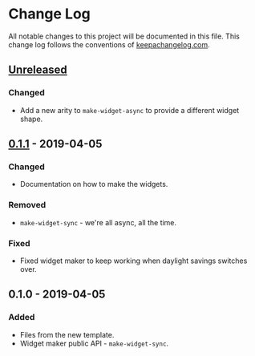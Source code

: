 # Change Log
All notable changes to this project will be documented in this file. This change log follows the conventions of [keepachangelog.com](http://keepachangelog.com/).

## [Unreleased]
### Changed
- Add a new arity to `make-widget-async` to provide a different widget shape.

## [0.1.1] - 2019-04-05
### Changed
- Documentation on how to make the widgets.

### Removed
- `make-widget-sync` - we're all async, all the time.

### Fixed
- Fixed widget maker to keep working when daylight savings switches over.

## 0.1.0 - 2019-04-05
### Added
- Files from the new template.
- Widget maker public API - `make-widget-sync`.

[Unreleased]: https://github.com/your-name/pcap_compile/compare/0.1.1...HEAD
[0.1.1]: https://github.com/your-name/pcap_compile/compare/0.1.0...0.1.1
